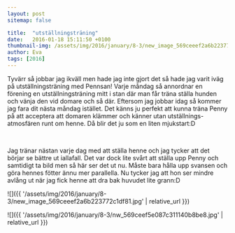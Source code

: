 ```yaml
---
layout: post
sitemap: false

title:  "utställningsträning"
date:   2016-01-18 15:11:50 +0100
thumbnail-img: /assets/img/2016/january/8-3/new_image_569ceeef2a6b223772c1df81.jpg
author: Eva
tags: [2016]
---
```


Tyvärr så jobbar jag ikväll men hade jag inte gjort det så hade jag varit iväg på utställningsträning med Pennsan! Varje måndag så annordnar en förening en utställningsträning mitt i stan där man får träna ställa hunden och vänja den vid domare och så där. Eftersom jag jobbar idag så kommer jag fara dit nästa måndag istället. Det känns ju perfekt att kunna träna Penny på att acceptera att domaren klämmer och känner utan utställnings-atmosfären runt om henne. Då blir det ju som en liten mjukstart:D 




 




Jag tränar nästan varje dag med att ställa henne och jag tycker att det börjar se bättre ut iallafall. Det var dock lite svårt att ställa upp Penny och samtidigt ta bild men så här ser det ut nu. Måste bara hålla upp svansen och göra hennes fötter ännu mer parallella. Nu tycker jag att hon ser mindre avlång ut när jag fick henne att dra bak huvudet lite grann:D

![]({{ '/assets/img/2016/january/8-3/new_image_569ceeef2a6b223772c1df81.jpg'  | relative_url }})

![]({{ '/assets/img/2016/january/8-3/nw_569ceef5e087c311140b8be8.jpg'  | relative_url }})

